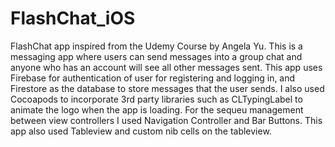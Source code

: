 # FlashChat_iOS


FlashChat app inspired from the Udemy Course by Angela Yu. This is a messaging app where users can send messages into a group chat and anyone who has an account will see all other messages sent. This app uses Firebase for authentication of user for registering and logging in, and Firestore as the database to store messages that the user sends. I also used Cocoapods to incorporate 3rd party libraries such as CLTypingLabel to animate the logo when the app is loading. For the sequeu management between view controllers I used Navigation Controller and Bar Buttons. This app also used Tableview and custom nib cells on the tableview. 

